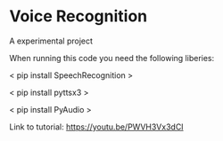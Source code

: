 # Voice Recognition
A experimental project

When running this code you need the following liberies:

< pip install SpeechRecognition >

< pip install pyttsx3 >

< pip install PyAudio >

Link to tutorial: https://youtu.be/PWVH3Vx3dCI
